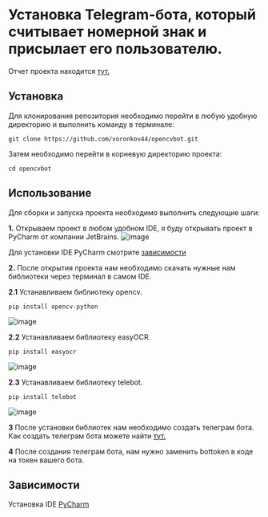 # **Установка Telegram-бота, который считывает номерной знак и присылает его пользователю.**
Отчет проекта находится [тут.](https://docs.google.com/document/d/1XFECV7O_S8rzrJIuWFY1LIbDuOBEEY0uB-2Ud7cqo00/edit?usp=sharing)
## **Установка**
Для клонирования репозитория необходимо перейти в любую удобную директорию и выполнить команду в терминале:

```no-highlight
git clone https://github.com/voronkov44/opencvbot.git
```

Затем необходимо перейти в корневую директорию проекта:

```no-highlight
cd opencvbot
```

## **Использование**

Для сборки и запуска проекта необходимо выполнить следующие шаги:

**1.** Открываем проект в любом удобном IDE, я буду открывать проект в PyCharm от компании JetBrains.
![image](https://github.com/voronkov44/opencvbot/assets/123954369/a8f50386-8e12-4912-b577-c3e1829fcb91)

Для установки IDE PyCharm смотрите [зависимости]() 

**2.** После открытия проекта нам необходимо скачать нужные нам библиотеки через терминал в самом IDE.
 
**2.1** Устанавливаем библиотеку opencv. 

```no-highlight
pip install opencv-python
```
![image](https://github.com/voronkov44/opencvbot/assets/123954369/02cb8519-340d-4e99-b958-6f51eff96f10)

**2.2** Устанавливаем библиотеку easyOCR.

```no-highlight
pip install easyocr
```
![image](https://github.com/voronkov44/opencvbot/assets/123954369/2375fb29-4997-4f14-a898-ca684a541d2e)


**2.3** Устанавливаем библиотеку telebot.

```no-highlight
pip install telebot
```
![image](https://github.com/voronkov44/opencvbot/assets/123954369/e4d79822-fb4e-41e7-b8be-cbad3d30a5d5)


**3** После установки библиотек нам необходимо создать телеграм бота.
Как создать телеграм бота можете найти [тут.](https://www.google.com/search?q=%D0%BA%D0%B0%D0%BA+%D1%81%D0%BE%D0%B7%D0%B4%D0%B0%D1%82%D1%8C+%D1%82%D0%B5%D0%BB%D0%B5%D0%B3%D1%80%D0%B0%D0%BC+%D0%B1%D0%BE%D1%82%D0%B0&oq=%D0%BA%D0%B0%D0%BA+%D1%81%D0%BE%D0%B7%D0%B4%D0%B0%D1%82%D1%8C+%D1%82%D0%B5%D0%BB%D0%B5%D0%B3%D1%80%D0%B0%D0%BC+%D0%B1%D0%BE%D1%82%D0%B0&gs_lcrp=EgZjaHJvbWUqBwgAEAAYgAQyBwgAEAAYgAQyDAgBEAAYFBiHAhiABDIMCAIQABgUGIcCGIAEMgcIAxAAGIAEMgcIBBAAGIAEMgcIBRAAGIAEMgcIBhAAGIAEMgcIBxAAGIAEMgcICBAAGIAEMgcICRAAGIAEqAIAsAIA&sourceid=chrome&ie=UTF-8#ip=1)

**4** После создания телеграм бота, нам нужно заменить bottoken в коде на токен вашего бота.

## **Зависимости**

Установка IDE [PyCharm](https://www.jetbrains.com/pycharm/)

  












